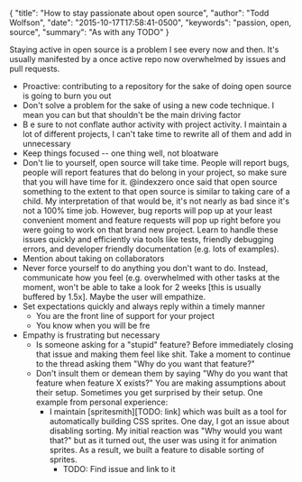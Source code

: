 {
  "title": "How to stay passionate about open source",
  "author": "Todd Wolfson",
  "date": "2015-10-17T17:58:41-0500",
  "keywords": "passion, open, source",
  "summary": "As with any TODO"
}

Staying active in open source is a problem I see every now and then. It's usually manifested by a once active repo now overwhelmed by issues and pull requests.



- Proactive: contributing to a repository for the sake of doing open source is going to burn you out
- Don't solve a problem for the sake of using a new code technique. I mean you can but that shouldn't be the main driving factor
- B e sure to not conflate author activity with project activity. I maintain a lot of different projects, I can't take time to rewrite all of them and add in unnecessary
- Keep things focused -- one thing well, not bloatware
- Don't lie to yourself, open source will take time. People will report bugs, people will report features that do belong in your project, so make sure that you will have time for it. @indexzero once said that open source something to the extent to that open source is similar to taking care of a child. My interpretation of that would be, it's not nearly as bad since it's not a 100% time job. However, bug reports will pop up at your least convenient moment and feature requests will pop up right before you were going to work on that brand new project. Learn to handle these issues quickly and efficiently via tools like tests, friendly debugging errors, and developer friendly documentation (e.g. lots of examples).
- Mention about taking on collaborators
- Never force yourself to do anything you don't want to do. Instead, communicate how you feel (e.g. overwhelmed with other tasks at the moment, won't be able to take a look for 2 weeks [this is usually buffered by 1.5x]. Maybe the user will empathize.
- Set expectations quickly and always reply within a timely manner
    - You are the front line of support for your project
    - You know when you will be fre
- Empathy is frustrating but necessary
    - Is someone asking for a "stupid" feature? Before immediately closing that issue and making them feel like shit. Take a moment to continue to the thread asking them "Why do you want that feature?"
    - Don't insult them or demean them by saying "Why do you want that feature when feature X exists?" You are making assumptions about their setup. Sometimes you get surprised by their setup. One example from personal experience:
        -  I maintain [spritesmith][TODO: link] which was built as a tool for automatically building CSS sprites. One day, I got an issue about disabling sorting. My initial reaction was "Why would you want that?" but as it turned out, the user was using it for animation sprites. As a result, we built a feature to disable sorting of sprites.
            - TODO: Find issue and link to it

